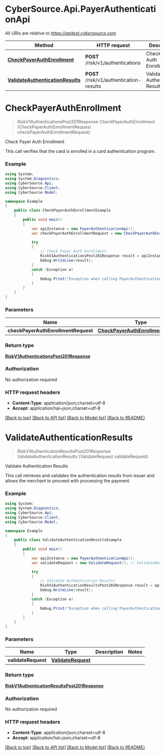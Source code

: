 # CyberSource.Api.PayerAuthenticationApi

All URIs are relative to *https://apitest.cybersource.com*

Method | HTTP request | Description
------------- | ------------- | -------------
[**CheckPayerAuthEnrollment**](PayerAuthenticationApi.md#checkpayerauthenrollment) | **POST** /risk/v1/authentications | Check Payer Auth Enrollment
[**ValidateAuthenticationResults**](PayerAuthenticationApi.md#validateauthenticationresults) | **POST** /risk/v1/authentication-results | Validate Authentication Results


<a name="checkpayerauthenrollment"></a>
# **CheckPayerAuthEnrollment**
> RiskV1AuthenticationsPost201Response CheckPayerAuthEnrollment (CheckPayerAuthEnrollmentRequest checkPayerAuthEnrollmentRequest)

Check Payer Auth Enrollment

This call verifies that the card is enrolled in a card authentication program.

### Example
```csharp
using System;
using System.Diagnostics;
using CyberSource.Api;
using CyberSource.Client;
using CyberSource.Model;

namespace Example
{
    public class CheckPayerAuthEnrollmentExample
    {
        public void main()
        {
            var apiInstance = new PayerAuthenticationApi();
            var checkPayerAuthEnrollmentRequest = new CheckPayerAuthEnrollmentRequest(); // CheckPayerAuthEnrollmentRequest | 

            try
            {
                // Check Payer Auth Enrollment
                RiskV1AuthenticationsPost201Response result = apiInstance.CheckPayerAuthEnrollment(checkPayerAuthEnrollmentRequest);
                Debug.WriteLine(result);
            }
            catch (Exception e)
            {
                Debug.Print("Exception when calling PayerAuthenticationApi.CheckPayerAuthEnrollment: " + e.Message );
            }
        }
    }
}
```

### Parameters

Name | Type | Description  | Notes
------------- | ------------- | ------------- | -------------
 **checkPayerAuthEnrollmentRequest** | [**CheckPayerAuthEnrollmentRequest**](CheckPayerAuthEnrollmentRequest.md)|  | 

### Return type

[**RiskV1AuthenticationsPost201Response**](RiskV1AuthenticationsPost201Response.md)

### Authorization

No authorization required

### HTTP request headers

 - **Content-Type**: application/json;charset=utf-8
 - **Accept**: application/hal+json;charset=utf-8

[[Back to top]](#) [[Back to API list]](../README.md#documentation-for-api-endpoints) [[Back to Model list]](../README.md#documentation-for-models) [[Back to README]](../README.md)

<a name="validateauthenticationresults"></a>
# **ValidateAuthenticationResults**
> RiskV1AuthenticationResultsPost201Response ValidateAuthenticationResults (ValidateRequest validateRequest)

Validate Authentication Results

This call retrieves and validates the authentication results from issuer and allows the merchant to proceed with processing the payment. 

### Example
```csharp
using System;
using System.Diagnostics;
using CyberSource.Api;
using CyberSource.Client;
using CyberSource.Model;

namespace Example
{
    public class ValidateAuthenticationResultsExample
    {
        public void main()
        {
            var apiInstance = new PayerAuthenticationApi();
            var validateRequest = new ValidateRequest(); // ValidateRequest | 

            try
            {
                // Validate Authentication Results
                RiskV1AuthenticationResultsPost201Response result = apiInstance.ValidateAuthenticationResults(validateRequest);
                Debug.WriteLine(result);
            }
            catch (Exception e)
            {
                Debug.Print("Exception when calling PayerAuthenticationApi.ValidateAuthenticationResults: " + e.Message );
            }
        }
    }
}
```

### Parameters

Name | Type | Description  | Notes
------------- | ------------- | ------------- | -------------
 **validateRequest** | [**ValidateRequest**](ValidateRequest.md)|  | 

### Return type

[**RiskV1AuthenticationResultsPost201Response**](RiskV1AuthenticationResultsPost201Response.md)

### Authorization

No authorization required

### HTTP request headers

 - **Content-Type**: application/json;charset=utf-8
 - **Accept**: application/hal+json;charset=utf-8

[[Back to top]](#) [[Back to API list]](../README.md#documentation-for-api-endpoints) [[Back to Model list]](../README.md#documentation-for-models) [[Back to README]](../README.md)

